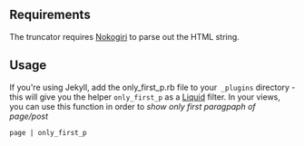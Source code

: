 ## Requirements

The truncator requires [Nokogiri][4] to parse out the HTML string.

## Usage

If you're using Jekyll, add the only_first_p.rb file to your` _plugins` directory - this will give you the helper `only_first_p` as a [Liquid][3] filter. In your views, you can use this function in order to *show only first paragpaph of page/post*

    page | only_first_p

[3]:http://liquidmarkup.org
[4]:http://nokogiri.org/
